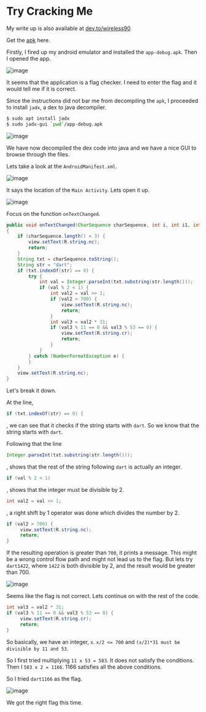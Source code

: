 # Try Cracking Me

My write up is also available at [dev.to/wireless90](https://dev.to/wireless90/try-cracking-me-android-internals-ctf-ex2-4ohl)


Get the [apk](https://github.com/wireless90/AndroidInternalsCTF/blob/main/Try%20Cracking%20Me/app-debug.apk) here.

Firstly, I fired up my android emulator and installed the `app-debug.apk`. Then I opened the app.

![image](https://dev-to-uploads.s3.amazonaws.com/uploads/articles/2pfukburhwqee5f3qt8u.png)
 
It seems that the application is a flag checker. I need to enter the flag and it would tell me if it is correct.

Since the instructions did not bar me from decompiling the `apk`, I proceeded to install `jadx`, a dex to java decompiler.

```sh
$ sudo apt install jadx
$ sudo jadx-gui `pwd`/app-debug.apk
```

![image](https://dev-to-uploads.s3.amazonaws.com/uploads/articles/y7xvwq0ndz360pn9vpzo.png)

We have now decompiled the dex code into java and we have a nice GUI to browse through the files.

Lets take a look at the `AndroidManifest.xml`.

![image](https://dev-to-uploads.s3.amazonaws.com/uploads/articles/cs4irg62erf31uw6aya4.png)

It says the location of the `Main Activity`. Lets open it up.

![image](https://dev-to-uploads.s3.amazonaws.com/uploads/articles/5y6zs2h7w0jrsppb8osv.png)
 
Focus on the function `onTextChanged`.

```java
public void onTextChanged(CharSequence charSequence, int i, int i1, int i2) 
{
	if (charSequence.length() < 3) {
		view.setText(R.string.nc);
		return;
	}
	String txt = charSequence.toString();
	String str = "dart";
	if (txt.indexOf(str) == 0) {
		try {
			int val = Integer.parseInt(txt.substring(str.length()));
			if (val % 2 < 1) {
				int val2 = val >> 1;
				if (val2 > 700) {
					view.setText(R.string.nc);
					return;
				}
				int val3 = val2 * 31;
				if (val3 % 11 == 0 && val3 % 53 == 0) {
					view.setText(R.string.cr);
					return;
				}
			}
		} catch (NumberFormatException e) {
		}
	}
	view.setText(R.string.nc);
}
```
Let's break it down.

At the line,
```java
if (txt.indexOf(str) == 0) {
```
, we can see that it checks if the string starts with `dart`.
So we know that the string starts with `dart`.

Following that the line
```java
Integer.parseInt(txt.substring(str.length()));
```
, shows that the rest of the string following `dart` is actually an integer.

```java
if (val % 2 < 1)
```
, shows that the integer must be divisible by 2.

```java
int val2 = val >> 1;
```
, a right shift by 1 operator was done which divides the number by 2.

```java
if (val2 > 700) {
     view.setText(R.string.nc);
     return;
}
```
If the resulting operation is greater than `700`, it prints a message. This might be a wrong control flow path and might not lead us to the flag. But lets try `dart1422`, where `1422` is both divisible by 2, and the result would be greater than 700.

![image](https://dev-to-uploads.s3.amazonaws.com/uploads/articles/jbun8fwm07zlv5testfc.png)

Seems like the flag is not correct. Lets continue on with the rest of the code.
 
```java
int val3 = val2 * 31;
if (val3 % 11 == 0 && val3 % 53 == 0) {
     view.setText(R.string.cr);
     return;
}
```

So basically, we have an integer, `x`.
`x/2 <= 700` and `(x/2)*31 must be divisible by 11 and 53`.

So I first tried multiplying `11 x 53 = 583`.
It does not satisfy the conditions.
Then I `583 x 2 = 1166`.
1166 satisfies all the above conditions.

So I tried `dart1166` as the flag.

![image](https://dev-to-uploads.s3.amazonaws.com/uploads/articles/woteq932rfnb6ndi9ym4.png)

We got the right flag this time. 